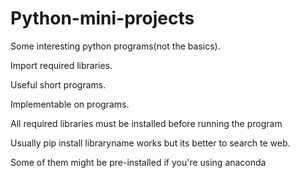 # Python-mini-projects
Some interesting python programs(not the basics).


Import required libraries.

Useful short programs.

Implementable on programs.

All required libraries must be installed before running the program

Usually pip install libraryname works but its better to search te web.

Some of them might be pre-installed if you're using anaconda


